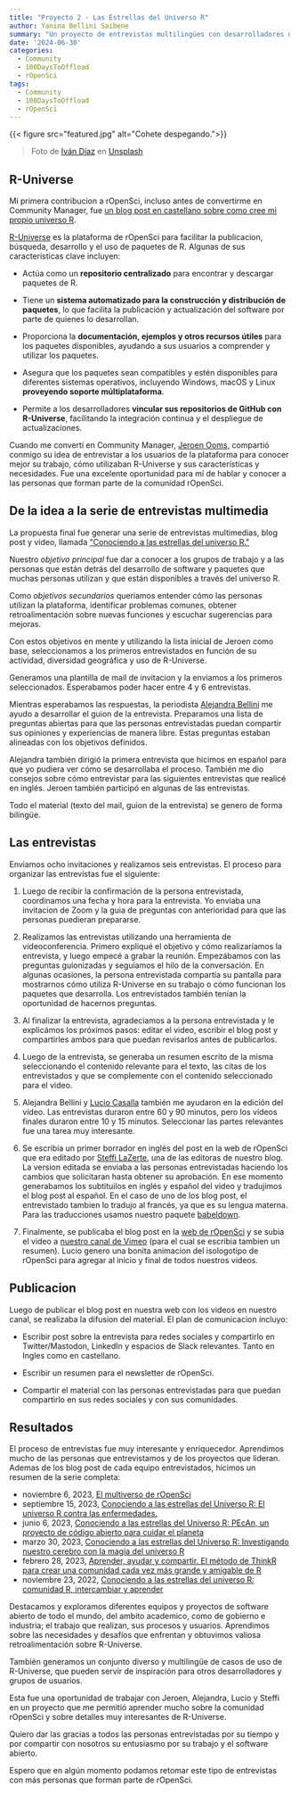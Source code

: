 ```yaml
---
title: "Proyecto 2 - Las Estrellas del Universo R"
author: Yanina Bellini Saibene
summary: "Un proyecto de entrevistas multilingües con desarrolladores del mundo académico, la industria y el gobierno, que utilizan R-Universe. En este articulo comparto detalles de cómo las organizamos, cómo ejecutamos el proyecto y qué resultados obtuvimos." 
date: '2024-06-30'
categories:
  - Community
  - 100DaysToOffload
  - rOpenSci
tags:
  - Community
  - 100DaysToOffload
  - rOpenSci
---
```


{{< figure src="featured.jpg" alt="Cohete despegando.">}}

> Foto de <a href="https://unsplash.com/es/@ivvndiaz?utm_content=creditCopyText&utm_medium=referral&utm_source=unsplash">Iván Díaz</a> en <a href="https://unsplash.com/es/fotos/avion-blanco-y-negro-volando-en-el-cielo-durante-el-dia-YOy-ek-aBR0?utm_content=creditCopyText&utm_medium=referral&utm_source=unsplash">Unsplash</a>
  

## R-Universe

Mi primera contribucion a rOpenSci, incluso antes de convertirme en Community Manager, fue [un blog post en castellano sobre como cree mi propio universo R](https://ropensci.org/es/blog/2021/09/21/creando-tu-r-universe/). 

[R-Universe](https://ropensci.org/r-universe/) es la plataforma de rOpenSci para facilitar la publicacion, búsqueda, desarrollo y el uso de paquetes de R. Algunas de sus características clave incluyen:

* Actúa como un **repositorio centralizado** para encontrar y descargar paquetes de R.

* Tiene un **sistema automatizado para la construcción y distribución de paquetes**, lo que facilita la publicación y actualización del software por parte de quienes lo desarrollan.

* Proporciona la **documentación, ejemplos y otros recursos útiles** para los paquetes disponibles, ayudando a sus usuarios a comprender y utilizar los paquetes.

* Asegura que los paquetes sean compatibles y estén disponibles para diferentes sistemas operativos, incluyendo Windows, macOS y Linux **proveyendo soporte múltiplataforma**. 

* Permite a los desarrolladores **vincular sus repositorios de GitHub con R-Universe**, facilitando la integración continua y el despliegue de actualizaciones.


Cuando me convertí en Community Manager, [Jeroen Ooms](https://ropensci.org/author/jeroen-ooms/), compartió conmigo su idea de entrevistar a los usuarios de la plataforma para conocer mejor su trabajo, cómo utilizaban R-Universe y sus características y necesidades. Fue una excelente oportunidad para mí de hablar y conocer a las personas que forman parte de la comunidad rOpenSci.

## De la idea a la serie de entrevistas multimedia

La propuesta final fue generar una serie de entrevistas multimedias, blog post y video, llamada ["Conociendo a las estrellas del universo R."](https://ropensci.org/es/tags/r-universe-stars/) 

Nuestro _objetivo principal_ fue dar a conocer a los grupos de trabajo y a las personas que están detrás del desarrollo de software y paquetes que muchas personas utilizan y que están disponibles a través del universo R. 

Como _objetivos secundarios_ queriamos entender cómo las personas utilizan la plataforma, identificar problemas comunes, obtener retroalimentación sobre nuevas funciones y escuchar sugerencias para mejoras. 

Con estos objetivos en mente y utilizando la lista inicial de Jeroen como base, seleccionamos a los primeros entrevistados en función de su actividad, diversidad geográfica y uso de R-Universe.

Generamos una plantilla de mail de invitacion y la enviamos a los primeros seleccionados. Esperabamos poder hacer entre 4 y 6 entrevistas. 

Mientras esperabamos las respuestas, la periodista [Alejandra Bellini](https://ropensci.org/es/author/alejandra-bellini/) me ayudo a desarrollar el guion de la entrevista. Preparamos una lista de preguntas abiertas para que las personas entrevistadas puedan compartir sus opiniones y experiencias de manera libre. Estas preguntas estaban alineadas con los objetivos definidos.

Alejandra también dirigió la primera entrevista que hicimos en español para que yo pudiera ver cómo se desarrollaba el proceso. También me dio consejos sobre cómo entrevistar para las siguientes entrevistas que realicé en inglés. Jeroen también participó en algunas de las entrevistas.

Todo el material (texto del mail, guion de la entrevista) se genero de forma bilingüe. 

## Las entrevistas

Enviamos ocho invitaciones y realizamos seis entrevistas. El proceso para organizar las entrevistas fue el siguiente:

1) Luego de recibir la confirmación de la persona entrevistada, coordinamos una fecha y hora para la entrevista.  Yo enviaba una invitacion de Zoom y la guia de preguntas con anterioridad para que las personas puedieran prepararse. 

2) Realizamos las entrevistas utilizando una herramienta de videoconferencia. Primero expliqué el objetivo y cómo realizaríamos la entrevista, y luego empecé a grabar la reunión. Empezábamos con las preguntas guionizadas y seguíamos el hilo de la conversación. En algunas ocasiones, la persona entrevistada compartía su pantalla para mostrarnos cómo utiliza R-Universe en su trabajo o cómo funcionan los paquetes que desarrolla. Los entrevistados también tenían la oportunidad de hacernos preguntas.

3) Al finalizar la entrevista, agradeciamos a la persona entrevistada y le explicámos los próximos pasos: editar el video, escribir el blog post y compartirles ambos para que puedan revisarlos antes de publicarlos. 

4) Luego de la entrevista, se generaba un resumen escrito de la misma seleccionando el contenido relevante para el texto, las citas de los entrevistados y que se complemente con el contenido seleccionado para el video. 

5) Alejandra Bellini y [Lucio Casalla](https://ropensci.org/es/author/lucio-casalla/) también me ayudaron en la edición del vídeo. Las entrevistas duraron entre 60 y 90 minutos, pero los vídeos finales duraron entre 10 y 15 minutos. Seleccionar las partes relevantes fue una tarea muy interesante.

6) Se escribía un primer borrador en inglés del post en la web de rOpenSci que era editado por [Steffi LaZerte](https://ropensci.org/author/steffi-lazerte/), una de las editoras de nuestro blog. La version editada se enviaba a las personas entrevistadas haciendo los cambios que solicitaran hasta obtener su aprobación. En ese momento generabamos los subtituilos en inglés y español del video y tradujimos el blog post al español.  En el caso de uno de los blog post, el entrevistado tambien lo tradujo al francés, ya que es su lengua materna. Para las traducciones usamos nuestro paquete [babeldown](https://docs.ropensci.org/babeldown/).

7) Finalmente, se publicaba el blog post en la [web de rOpenSci](https://ropensci.org/blog/) y se subia el video a [nuestro canal de Vimeo](https://vimeo.com/ropensci) (para el cual se escribia tambien un resumen). Lucio genero una bonita animacion del isologotipo de rOpenSci para agregar al inicio y final de todos nuestros videos.

## Publicacion

Luego de publicar el blog post en nuestra web con los videos en nuestro canal, se realizaba la difusion del material. El plan de comunicacion incluyo:

* Escribir post sobre la entrevista para redes sociales y compartirlo en Twitter/Mastodon, LinkedIn y espacios de Slack relevantes. Tanto en Ingles como en castellano.

* Escribir un resumen para el newsletter de rOpenSci.

* Compartir el material con las personas entrevistadas para que puedan compartirlo en sus redes sociales y con sus comunidades.

## Resultados

El proceso de entrevistas fue muy interesante y enriquecedor. Aprendimos mucho de las personas que entrevistamos y de los proyectos que lideran.  Ademas de los blog post de cada equipo entrevistados, hicimos un resumen de la serie completa:

* noviembre 6, 2023, [El multiverso de rOpenSci](https://ropensci.org/es/blog/2023/11/06/r-universe-stars-finale-es/)
* septiembre 15, 2023, [Conociendo a las estrellas del Universo R: El universo R contra las enfermedades.](https://ropensci.org/es/blog/2023/09/15/r-universe-stars-5-es/)
* junio 6, 2023, [Conociendo a las estrellas del Universo R: PEcAn, un proyecto de código abierto para cuidar el planeta](https://ropensci.org/es/blog/2023/06/06/r-universe-stars-4-es/)
* marzo 30, 2023, [Conociendo a las estrellas del Universo R: Investigando nuestro cerebro con la magia del universo R](https://ropensci.org/es/blog/2023/03/30/r-universe-stars-3-es/)
* febrero 28, 2023, [Aprender, ayudar y compartir. El método de ThinkR para crear una comunidad cada vez más grande y amigable de R](https://ropensci.org/es/blog/2023/02/28/r-universe-stars-2-es/)
* noviembre 23, 2022, [Conociendo a las estrellas del universo R: comunidad R, intercambiar y aprender](https://ropensci.org/es/blog/2022/11/23/r-universe-stars-1-es/)

Destacamos y exploramos diferentes equipos y proyectos de software abierto de todo el mundo, del ambito academico, como de gobierno e industria; el trabajo que realizan, sus procesos y usuarios. Aprendimos sobre las necesidades y desafíos que enfrentan y obtuvimos valiosa retroalimentación sobre R-Universe. 

También generamos un conjunto diverso y multilingüe de casos de uso de R-Universe, que pueden servir de inspiración para otros desarrolladores y grupos de usuarios.

Esta fue una oportunidad de trabajar con Jeroen, Alejandra, Lucio y Steffi en un proyecto que me permitió aprender mucho sobre la comunidad rOpenSci y sobre detalles muy interesantes de R-Universe.

Quiero dar las gracias a todos las personas entrevistadas por su tiempo y por compartir con nosotros su entusiasmo por su trabajo y el software abierto. 

Espero que en algún momento podamos retomar este tipo de entrevistas con más personas que forman parte de rOpenSci.